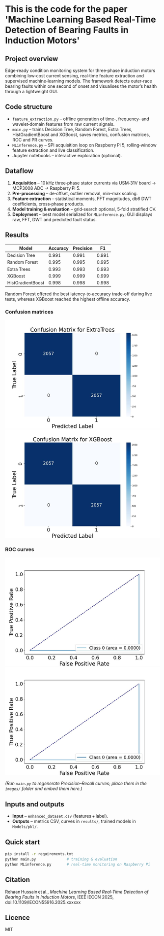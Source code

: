 # This is the code for the paper 'Machine Learning Based Real-Time Detection of Bearing Faults in Induction Motors'

## Project overview
Edge‑ready condition monitoring system for three‑phase induction motors combining low‑cost current sensing, real‑time feature extraction and supervised machine‑learning models. The framework detects outer‑race bearing faults within one second of onset and visualises the motor’s health through a lightweight GUI.

## Code structure
* `feature_extraction.py` – offline generation of time‑, frequency‑ and wavelet‑domain features from raw current signals.
* `main.py` – trains Decision Tree, Random Forest, Extra Trees, HistGradientBoost and XGBoost, saves metrics, confusion matrices, ROC and PR curves.
* `MLinference.py` – SPI acquisition loop on Raspberry Pi 5, rolling‑window feature extraction and live classification.
* Jupyter notebooks – interactive exploration (optional).

## Dataflow
1. **Acquisition** – 10 kHz three‑phase stator currents via USM‑31V board → MCP3008 ADC → Raspberry Pi 5.
2. **Pre‑processing** – de‑offset, outlier removal, min–max scaling.
3. **Feature extraction** – statistical moments, FFT magnitudes, db6 DWT coefficients, cross‑phase products.
4. **Model training & evaluation** – grid‑search optional, 5‑fold stratified CV.
5. **Deployment** – best model serialized for `MLinference.py`; GUI displays raw, FFT, DWT and predicted fault status.

## Results

| Model | Accuracy | Precision | F1 |
| --- | --- | --- | --- |
| Decision Tree | 0.991 | 0.991 | 0.991 |
| Random Forest | 0.995 | 0.995 | 0.995 |
| Extra Trees | 0.993 | 0.993 | 0.993 |
| XGBoost | 0.999 | 0.999 | 0.999 |
| HistGradientBoost | 0.998 | 0.998 | 0.998 |

Random Forest offered the best latency‑to‑accuracy trade‑off during live tests, whereas XGBoost reached the highest offline accuracy.

### Confusion matrices
![Extra Trees CM](images/ExtraTrees_confusion_matrix.jpeg)
![XGBoost CM](images/XGBoost_confusion_matrix.jpeg)

### ROC curves
![Extra Trees ROC](images/ExtraTrees_ROC_curve.jpeg)
![XGBoost ROC](images/XGBoost_ROC_curve.jpeg)

*(Run `main.py` to regenerate Precision–Recall curves; place them in the `images/` folder and embed them here.)*

## Inputs and outputs
* **Input** – `enhanced_dataset.csv` (features + label).  
* **Outputs** – metrics CSV, curves in `results/`, trained models in `Models/pkl/`.

## Quick start
```bash
pip install -r requirements.txt
python main.py              # training & evaluation
python MLinference.py       # real‑time monitoring on Raspberry Pi
```

## Citation
Rehaan Hussain et al., *Machine Learning Based Real‑Time Detection of Bearing Faults in Induction Motors*, IEEE IECON 2025, doi:10.1109/IECON55916.2025.xxxxxx

## Licence
MIT
